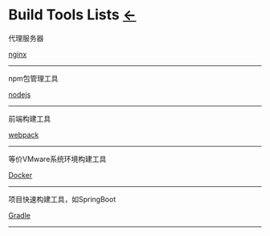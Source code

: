 # Build Tools Lists  [←](../index.md)

代理服务器

[nginx](http://nginx.org/en/download.html)

- - -

npm包管理工具

[nodejs](https://nodejs.org/en/)

- - -

前端构建工具

[webpack](https://webpack.docschina.org/concepts/)

- - -

等价VMware系统环境构建工具

[Docker](https://docs.docker.com/engine/install/)

- - -

项目快速构建工具，如SpringBoot

[Gradle](https://gradle.org/guides/#close-notification)

- - -

[]()

[]()

[]()
